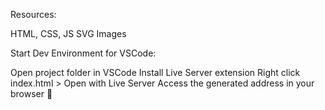 Resources:

HTML, CSS, JS
SVG Images



Start Dev Environment for VSCode:

Open project folder in VSCode
Install Live Server extension
Right click index.html > Open with Live Server
Access the generated address in your browser 🚀
